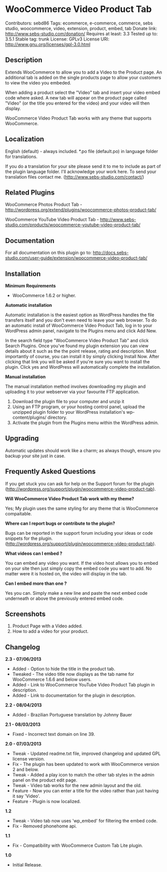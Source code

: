# WooCommerce Video Product Tab

Contributors: sebd86
Tags: ecommerce, e-commerce, commerce, sebs studio, woocommerce, video, extension, product, embed, tab
Donate link: http://www.sebs-studio.com/donation/
Requires at least: 3.3
Tested up to: 3.5.1
Stable tag: trunk
License: GPLv3
License URI: http://www.gnu.org/licenses/gpl-3.0.html

## Description

Extends WooCommerce to allow you to add a Video to the Product page. An additional tab is added on the single products page to allow your customers to view the video you embeded.

When adding a product select the "Video" tab and insert your video embed code where asked. A new tab will appear on the product page called "Video" (or the title you entered for the video) and your video will then display.

WooCommerce Video Product Tab works with any theme that supports WooCommerce.

## Localization
English (default) - always included. *.po file (default.po) in language folder for translations.

If you do a translation for your site please send it to me to include as part of the plugin language folder. I'll acknowledge your work here. To send your translation files contact me. (http://www.sebs-studio.com/contact/)

## Related Plugins

WooCommerce Photos Product Tab - http://wordpress.org/extend/plugins/woocommerce-photos-product-tab/

WooCommerce YouTube Video Product Tab - http://www.sebs-studio.com/products/woocommerce-youtube-video-product-tab/

## Documentation

For all documentation on this plugin go to: http://docs.sebs-studio.com/user-guide/extension/woocommerce-video-product-tab/

## Installation

__Minimum Requirements__

* WooCommerce 1.6.2 or higher.

__Automatic installation__

Automatic installation is the easiest option as WordPress handles the file transfers itself and you don't even need to leave your web browser. To do an automatic install of WooCommerce Video Product Tab, log in to your WordPress admin panel, navigate to the Plugins menu and click Add New.

In the search field type "WooCommerce Video Product Tab" and click Search Plugins. Once you've found my plugin extension you can view details about it such as the the point release, rating and description. Most importantly of course, you can install it by simply clicking Install Now. After clicking that link you will be asked if you're sure you want to install the plugin. Click yes and WordPress will automatically complete the installation.

__Manual installation__

The manual installation method involves downloading my plugin and uploading it to your webserver via your favourite FTP application.

1. Download the plugin file to your computer and unzip it
2. Using an FTP program, or your hosting control panel, upload the unzipped plugin folder to your WordPress installation's wp-content/plugins/ directory.
3. Activate the plugin from the Plugins menu within the WordPress admin.

## Upgrading

Automatic updates should work like a charm; as always though, ensure you backup your site just in case.

## Frequently Asked Questions

If you get stuck you can ask for help on the Support forum for the plugin  (http://wordpress.org/support/plugin/woocommerce-video-product-tab).

__Will WooCommerce Video Product Tab work with my theme?__

Yes; My plugin uses the same styling for any theme that is WooCommerce compaitable.

__Where can I report bugs or contribute to the plugin?__

Bugs can be reported in the support forum including your ideas or code snippets for the plugin. (http://wordpress.org/support/plugin/woocommerce-video-product-tab).

__What videos can I embed ?__

You can embed any video you want. If the video host allows you to embed on your site then just simply copy the embed code you want to add. No matter were it is hosted on, the video will display in the tab.

__Can I embed more than one ?__

Yes you can. Simply make a new line and paste the next embed code underneath or above the previously entered embed code.

## Screenshots

1. Product Page with a Video added.
2. How to add a video for your product.

## Changelog

__2.3 - 07/06/2013__

* Added - Option to hide the title in the product tab.
* Tweaked - The video title now displays as the tab name for WooCommerce 1.6.6 and below users.
* Added - Link to WooCommerce YouTube Video Product Tab plugin in description.
* Added - Link to documentation for the plugin in description.

__2.2 - 08/04/2013__

* Added - Brazilian Portuguese translation by Johnny Bauer

__2.1 - 08/03/2013__

* Fixed - Incorrect text domain on line 39.

__2.0 - 07/03/2013__

* Tweak - Updated readme.txt file, improved changelog and updated GPL license version.
* Fix - The plugin has been updated to work with WooCommerce version 2 and below.
* Tweak - Added a play icon to match the other tab styles in the admin panel on the product edit page.
* Tweak - Video tab works for the new admin layout and the old.
* Feature - Now you can enter a title for the video rather than just having it say 'Video'.
* Feature - Plugin is now localized.

__1.2__

* Tweak - Video tab now uses 'wp_embed' for filtering the embed code.
* Fix - Removed phonehome api.

__1.1__

* Fix - Compatibility with WooCommerce Custom Tab Lite plugin.

__1.0__

* Initial Release.